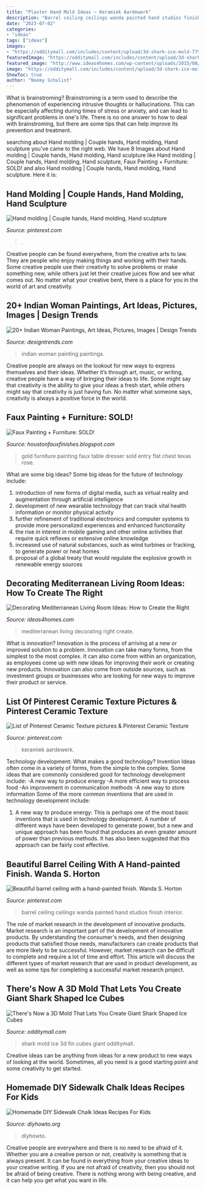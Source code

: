 ```yaml
---
title: "Plaster Hand Mold Ideas ~ Keramiek Aardewerk"
description: "Barrel ceiling ceilings wanda painted hand studios finish interior"
date: "2023-07-02"
categories:
- "ideas"
tags: ["ideas"]
images:
- "https://odditymall.com/includes/content/upload/3d-shark-ice-mold-7797.jpg"
featuredImage: "https://odditymall.com/includes/content/upload/3d-shark-ice-mold-7797.jpg"
featured_image: "http://www.ideas4homes.com/wp-content/uploads/2015/08/Vintage-Chandelier-inside-Family-Area-with-Teak-Table-and-Comfy-Sofa-using-Mediterranean-Living-Room-Ideas-1024x683.jpg"
image: "https://odditymall.com/includes/content/upload/3d-shark-ice-mold-7797.jpg"
ShowToc: true
author: "Noemy Schulist"
---
```



What is brainstroming?
Brainstroming is a term used to describe the phenomenon of experiencing intrusive thoughts or hallucinations. This can be especially affecting during times of stress or anxiety, and can lead to significant problems in one's life. There is no one answer to how to deal with brainstroming, but there are some tips that can help improve its prevention and treatment.

	

		
searching about Hand molding | Couple hands, Hand molding, Hand sculpture you've came to the right web. We have 8 Images about Hand molding | Couple hands, Hand molding, Hand sculpture like Hand molding | Couple hands, Hand molding, Hand sculpture, Faux Painting + Furniture: SOLD! and also Hand molding | Couple hands, Hand molding, Hand sculpture. Here it is:
		
    
## Hand Molding | Couple Hands, Hand Molding, Hand Sculpture

<img loading=lazy src="https://i.pinimg.com/736x/77/cb/48/77cb4812b127a4e79c080c8e7a8bb970.jpg" onerror="this.onerror=null;this.src='https://tse1.mm.bing.net/th?id=OIP.dwiW-v3P5j2-7JOnPJ5tQQHaJP&amp;pid=15.1';" alt="Hand molding | Couple hands, Hand molding, Hand sculpture">

_Source: pinterest.com_

>. 

	

Creative people can be found everywhere, from the creative arts to law. They are people who enjoy making things and working with their hands. Some creative people use their creativity to solve problems or make something new, while others just let their creative juices flow and see what comes out. No matter what your creative bent, there is a place for you in the world of art and creativity.

    
## 20+ Indian Woman Paintings, Art Ideas, Pictures, Images | Design Trends

<img loading=lazy src="https://images.designtrends.com/wp-content/uploads/2016/04/18083227/Painting-of-Indian-Beautiful-Woman.jpg" onerror="this.onerror=null;this.src='https://tse1.mm.bing.net/th?id=OIP.DBisNUGdUxXId9mGX35K8AHaKr&amp;pid=15.1';" alt="20+ Indian Woman Paintings, Art Ideas, Pictures, Images | Design Trends">

_Source: designtrends.com_

>indian woman painting paintings. 

	

Creative people are always on the lookout for new ways to express themselves and their ideas. Whether it’s through art, music, or writing, creative people have a way of bringing their ideas to life. Some might say that creativity is the ability to give your ideas a fresh start, while others might say that creativity is just having fun. No matter what someone says, creativity is always a positive force in the world.

    
## Faux Painting + Furniture: SOLD!

<img loading=lazy src="http://2.bp.blogspot.com/-MWsWzDhl31s/UJ-i5IdttlI/AAAAAAAAA-0/PcghQVXfAxk/s1600/black+%2526+Gold+007.JPG" onerror="this.onerror=null;this.src='https://tse4.mm.bing.net/th?id=OIP.RxPnufEilk1tXRl9cZPRsgHaKq&amp;pid=15.1';" alt="Faux Painting + Furniture: SOLD!">

_Source: houstonfauxfinishes.blogspot.com_

>gold furniture painting faux table dresser sold entry flat chest texas rose. 

	

What are some big ideas?
Some big ideas for the future of technology include: 
1) introduction of new forms of digital media, such as virtual reality and augmentation through artificial intelligence 
2) development of new wearable technology that can track vital health information or monitor physical activity 
3) further refinement of traditional electronics and computer systems to provide more personalized experiences and enhanced functionality 
4) the rise in interest in mobile gaming and other online activities that require quick reflexes or extensive online knowledge 
5) increased use of natural substances, such as wind turbines or fracking, to generate power or heat homes 
6) proposal of a global treaty that would regulate the explosive growth in renewable energy sources

    
## Decorating Mediterranean Living Room Ideas: How To Create The Right

<img loading=lazy src="http://www.ideas4homes.com/wp-content/uploads/2015/08/Vintage-Chandelier-inside-Family-Area-with-Teak-Table-and-Comfy-Sofa-using-Mediterranean-Living-Room-Ideas-1024x683.jpg" onerror="this.onerror=null;this.src='https://tse3.mm.bing.net/th?id=OIP.3RmnQ8apeJ7teESuXc0e7QHaE8&amp;pid=15.1';" alt="Decorating Mediterranean Living Room Ideas: How to Create the Right">

_Source: ideas4homes.com_

>mediterranean living decorating right create. 

	

What is innovation?
Innovation is the process of arriving at a new or improved solution to a problem. Innovation can take many forms, from the simplest to the most complex. It can also come from within an organization, as employees come up with new ideas for improving their work or creating new products. Innovation can also come from outside sources, such as investment groups or businesses who are looking for new ways to improve their product or service.

    
## List Of Pinterest Ceramic Texture Pictures &amp; Pinterest Ceramic Texture

<img loading=lazy src="https://i.pinimg.com/736x/6e/7c/3a/6e7c3aa96066121c22674edd01598f7b.jpg" onerror="this.onerror=null;this.src='https://tse1.mm.bing.net/th?id=OIP.n7dFISF5CXaQm6Toh_hnFgHaJ4&amp;pid=15.1';" alt="List of Pinterest Ceramic Texture pictures &amp; Pinterest Ceramic Texture">

_Source: pinterest.com_

>keramiek aardewerk. 

	

Technology development: What makes a good technology?
Invention Ideas often come in a variety of forms, from the simple to the complex. Some ideas that are commonly considered good for technology development include: 
-A new way to produce energy 
-A more efficient way to process food 
-An improvement in communication methods 
-A new way to store information 
Some of the more common inventions that are used in technology development include:


1) A new way to produce energy: This is perhaps one of the most basic inventions that is used in technology development. A number of different ways have been developed to generate power, but a new and unique approach has been found that produces an even greater amount of power than previous methods. It has also been suggested that this approach can be fairly cost effective.

    
## Beautiful Barrel Ceiling With A Hand-painted Finish. Wanda S. Horton

<img loading=lazy src="https://i.pinimg.com/736x/51/f4/47/51f4471b9b566a73c9149d2ab5f30e66--barrel-ceiling-barrels.jpg" onerror="this.onerror=null;this.src='https://tse4.mm.bing.net/th?id=OIP.NRflyJEtLGvoqgPRDCE2mgHaLi&amp;pid=15.1';" alt="Beautiful barrel ceiling with a hand-painted finish. Wanda S. Horton">

_Source: pinterest.com_

>barrel ceiling ceilings wanda painted hand studios finish interior. 

	

The role of market research in the development of innovative products.
Market research is an important part of the development of innovative products. By understanding the consumer's needs, and then designing products that satisfied those needs, manufacturers can create products that are more likely to be successful. However, market research can be difficult to complete and require a lot of time and effort. This article will discuss the different types of market research that are used in product development, as well as some tips for completing a successful market research project.

    
## There&#039;s Now A 3D Mold That Lets You Create Giant Shark Shaped Ice Cubes

<img loading=lazy src="https://odditymall.com/includes/content/upload/3d-shark-ice-mold-7797.jpg" onerror="this.onerror=null;this.src='https://tse3.mm.bing.net/th?id=OIP.qrK851vxb4WH055R8U1yPgHaFo&amp;pid=15.1';" alt="There&#039;s Now a 3D Mold That Lets You Create Giant Shark Shaped Ice Cubes">

_Source: odditymall.com_

>shark mold ice 3d fin cubes giant odditymall. 

	

Creative ideas can be anything from ideas for a new product to new ways of looking at the world. Sometimes, all you need is a good starting point and some creativity to get started.

    
## Homemade DIY Sidewalk Chalk Ideas Recipes For Kids

<img loading=lazy src="https://www.diyhowto.org/wp-content/uploads/DIY-Sidewalk-Chalk-Pop-Instruction-DIYHowto.jpg" onerror="this.onerror=null;this.src='https://tse1.mm.bing.net/th?id=OIP.JkVq45QDHNKt8R2o7gA5CAHaLt&amp;pid=15.1';" alt="Homemade DIY Sidewalk Chalk Ideas Recipes For Kids">

_Source: diyhowto.org_

>diyhowto. 

	

Creative people are everywhere and there is no need to be afraid of it. Whether you are a creative person or not, creativity is something that is always present. It can be found in everything from your creative ideas to your creative writing. If you are not afraid of creativity, then you should not be afraid of being creative. There is nothing wrong with being creative, and it can help you get what you want in life.

